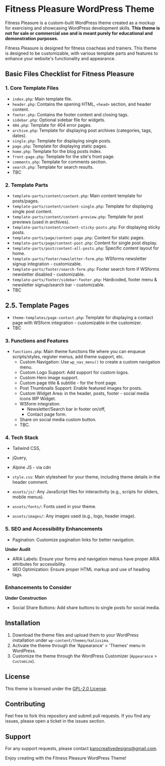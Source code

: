 # Fitness Pleasure WordPress Theme

Fitness Pleasure is a custom-built WordPress theme created as a mockup for exercising and showcasing WordPress development skills. **This theme is not for sale or commercial use and is meant purely for educational and demonstration purposes.**

Fitness Pleasure is designed for fitness coacheas and trainers. This theme is designed to be customizable, with various template parts and features to enhance your website's functionality and appearance.

## Basic Files Checklist for Fitness Pleasure

### 1. Core Template Files
- `index.php`: Main template file.
- `header.php`: Contains the opening HTML, `<head>` section, and header content.
- `footer.php`: Contains the footer content and closing tags.
- `sidebar.php`: Optional sidebar file for widgets.
- `404.php`: Template for 404 error pages.
- `archive.php`: Template for displaying post archives (categories, tags, dates).
- `single.php`: Template for displaying single posts.
- `page.php`: Template for displaying static pages.
- `home.php`: Template for the blog posts index.
- `front-page.php`: Template for the site's front page.
- `comments.php`: Template for comments section.
- `search.php`: Template for search results.
- TBC

### 2. Template Parts
- `template-parts/content/content.php`: Main content template for posts/pages.
- `template-parts/content/content-single.php`: Template for displaying single post content.
- `template-parts/content/content-preview.php`: Template for post previews (used in archives).
- `template-parts/content/content-sticky-posts.php`: For displaying sticky posts.
- `template-parts/page/content-page.php`: Content for static pages.
- `template-parts/page/content-post.php`: Content for single post display.
- `template-parts/post/content-all-posts.php`: Specific content layout for home.
- `template-parts/footer/newsletter-form.php`: WSforms newsletter signup integration - customizable.
- `template-parts/footer/search-form.php`: Footer search form if WSforms newsletter disabled - customizable.
- `template-parts/footer/sidebar-footer.php`: Hardcoded, footer menu & newsletter signup/search bar - customizable.
- TBC

## 2.5. Template Pages
- `theme-templates/page-contact.php`: Template for displaying a contact page with WSform integration - customizable in the customizer.
- TBC

### 3. Functions and Features
- `functions.php`: Main theme functions file where you can enqueue scripts/styles, register menus, add theme support, etc.
  - Custom Navigation: Use `wp_nav_menu()` to create a custom navigation menu. 
  - Custom Logo Support: Add support for custom logos.
  - Custom Hero image support.
  - Custom page title & subtitle - for the front page.
  - Post Thumbnails Support: Enable featured images for posts.
  - Custom Widget Area: in the header, posts, footer - social media icons WP Widget.
  - WSform integration.
    - Newsletter/Search bar in footer on/off,
    - Contact page form.
  - Share on social media custom button.
  - TBC.
  

### 4. Tech Stack
- Tailwind CSS,
- jQuery,
- Alpine JS - via cdn


- `style.css`: Main stylesheet for your theme, including theme details in the header comment.
- `assets/js/`: Any JavaScript files for interactivity (e.g., scripts for sliders, mobile menus).
- `assets/fonts/`: Fonts used in your theme.
- `assets/images/`: Any images used (e.g., logo, header image).

### 5. SEO and Accessibility Enhancements
- Pagination: Customize pagination links for better navigation.

**Under Audit**
- ARIA Labels: Ensure your forms and navigation menus have proper ARIA attributes for accessibility.
- SEO Optimization: Ensure proper HTML markup and use of heading tags.

### Enhancements to Consider
**Under Construction**
- Social Share Buttons: Add share buttons to single posts for social media.

## Installation
1. Download the theme files and upload them to your WordPress installation under `wp-content/themes/kalissima`.
2. Activate the theme through the 'Appearance' > 'Themes' menu in WordPress.
3. Customize the theme through the WordPress Customizer (`Appearance` > `Customize`).

## License
This theme is licensed under the [GPL-2.0 License](LICENSE).

## Contributing
Feel free to fork this repository and submit pull requests. If you find any issues, please open a ticket in the issues section.

## Support
For any support requests, please contact karocreativedesigns@gmail.com.

Enjoy creating with the Fitness Pleasure WordPress Theme!
